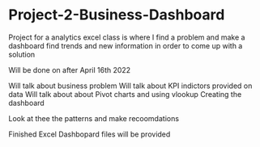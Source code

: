 # Project-2-Business-Dashboard
Project for a analytics excel class is where I find a problem and make a dashboard find trends and new information in order to come up with a solution

Will be done on after April 16th 2022

Will talk about business problem
Will talk about KPI indictors provided on data
Will talk about about Pivot charts and using vlookup
Creating the dashboard

Look at thee the patterns and make recoomdations


Finished Excel Dashbopard files will be provided

